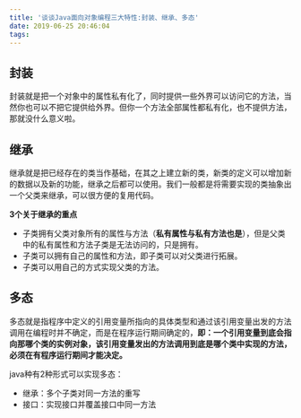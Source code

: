```yaml
---
title: '谈谈Java面向对象编程三大特性:封装、继承、多态'
date: 2019-06-25 20:46:04
tags:
---
```


## 封装

封装就是把一个对象中的属性私有化了，同时提供一些外界可以访问它的方法，当然你也可以不把它提供给外界。但你一个方法全部属性都私有化，也不提供方法，那就没什么意义啦。

<!--more-->

## 继承

继承就是把已经存在的类当作基础，在其之上建立新的类，新类的定义可以增加新的数据以及新的功能，继承之后都可以使用。我们一般都是将需要实现的类抽象出一个父类来继承，可以很方便的复用代码。  

**3个关于继承的重点**  

+ 子类拥有父类对象所有的属性与方法（**私有属性与私有方法也是**），但是父类中的私有属性和方法子类是无法访问的，只是拥有。
+ 子类可以拥有自己的属性和方法，即子类可以对父类进行拓展。
+ 子类可以用自己的方式实现父类的方法。

## 多态

多态就是指程序中定义的引用变量所指向的具体类型和通过该引用变量出发的方法调用在编程时并不确定，而是在程序运行期间确定的，**即：一个引用变量到底会指向那哪个类的实例对象，该引用变量发出的方法调用到底是哪个类中实现的方法，必须在有程序运行期间才能决定。**  

java种有2种形式可以实现多态：  

+ 继承：多个子类对同一方法的重写
+ 接口：实现接口并覆盖接口中同一方法
